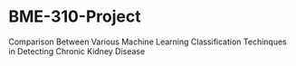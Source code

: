 # BME-310-Project
Comparison Between Various Machine Learning Classification Techinques in Detecting Chronic  Kidney Disease
